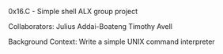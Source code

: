 0x16.C - Simple shell ALX group project

Collaborators:
Julius Addai-Boateng
Timothy Avell

Background Context: Write a simple UNIX command interpreter

